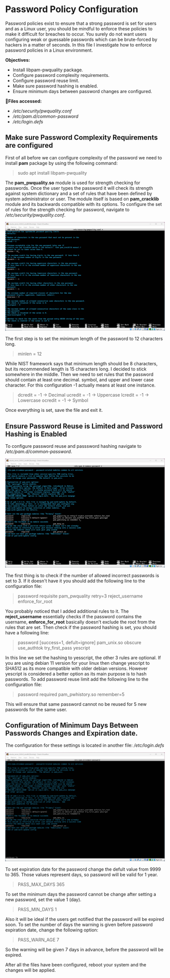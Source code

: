 # Password Policy Configuration
Password policies exist to ensure that a strong password is set for users and as a Linux user, you should be mindful to enforce these policies to make it difficult for breaches to occur. You surely do not want users configuring weak or guessable passwords which can be brute-forced by hackers in a matter of seconds. In this file I investigate how to enforce password policies in a Linux environment.

**Objectives:**
* Install libpam-pwquality package.
* Configure password complexity requirements.
* Configure password reuse limit.
* Make sure password hashing is enabled.
* Ensure minimum days between password changes are configured.

**📁Files accessed:**
* */etc/security/pwquality.conf*
* */etc/pam.d/common-password*
* */etc/login.defs*

## Make sure Password Complexity Requirements are configured
First of all before we can configure complexity of the password we need to install **pam** package by using the following command:

> sudo apt install libpam-pwquality

The **pam_pwquality.so** module is used for strength checking for passwords. Once the user types the password it will check its strength against system dictionary and a set of rules that have been defined by system administrator or user. The module itself is based on **pam_cracklib** module and its backwards compatible with its options.
To configure the set of rules for the strength checking for password, navigate to */etc/security/pwquality.conf*.

![pwquality file configuration](screenshots/password-policy1.png)

The first step is to set the minimum length of the password to 12 characters long. 

> minlen = 12

While NIST framework says that minimum length should be 8 characters, but its recommended length is 15 characters long. I decided to stick somewhere in the middle.
Then we need to set rules that the password should contain at least one decimal. symbol, and upper and lower case character. For this configuration -1 actually means at least one instance.

> dcredit = -1  -> Decimal
> ucredit = -1  -> Uppercase
> lcredit = -1  -> Lowercase
> ocredit = -1  -> Symbol

Once everything is set, save the file and exit it.

## Ensure Password Reuse is Limited and Password Hashing is Enabled
To configure password reuse and passsword hashing navigate to */etc/pam.d/common-password*.

![common password file configuration](screenshots/password-policy2.png)

The first thing is to check if the number of allowed incorrect passwords is set to 3. If it doesn't have it you should add the following line to the configuration file:

> password requisite pam_pwquality retry=3 reject_username enforce_for_root

You probably noticed that I added additional rules to it. The **reject_username** essentially checks if the password contains the username, **enforce_for_root** basically doesn't exclude the root from the rules that are set.
Then check if the password hashing is set, you should have a following line:

> password [success=1, defult=ignore] pam_unix.so obscure use_authtok try_first_pass yescript

In this line we set the hashing to yesscript, the other 3 rules are optional. If you are using debian 11 version for your linux then change yescript to SHA512 as its more compatible with older debian versions. However yescript is considered a better option as its main purpose is to hash passwords.
To add password reuse limit add the following line to the configuration file:

> password required pam_pwhistory.so remember=5

This will ensure that same password cannot no be reused for 5 new passwords for the same user.

## Configuration of Minimum Days Between Passwords Changes and Expiration date.
The configuration for these settings is located in another file: */etc/login.defs*

![login.defs file configuration](screenshots/password-policy4.png)

To set expiration date for the password change the defult value from 9999 to 365. Those values represent days, so password will be valid for 1 year.

> PASS_MAX_DAYS 365

To set the minimum days the password cannot be change after setting a new password, set the value 1 (day).

> PASS_MIN_DAYS 1

Also it will be ideal if the users get notified that the password will be expired soon. To set the number of days the warning is given before password expiration date, change the following option:

> PASS_WARN_AGE 7

So the warning will be given 7 days in advance, before the password will be expired.

After all the files have been configured, reboot your system and the changes will be applied.
